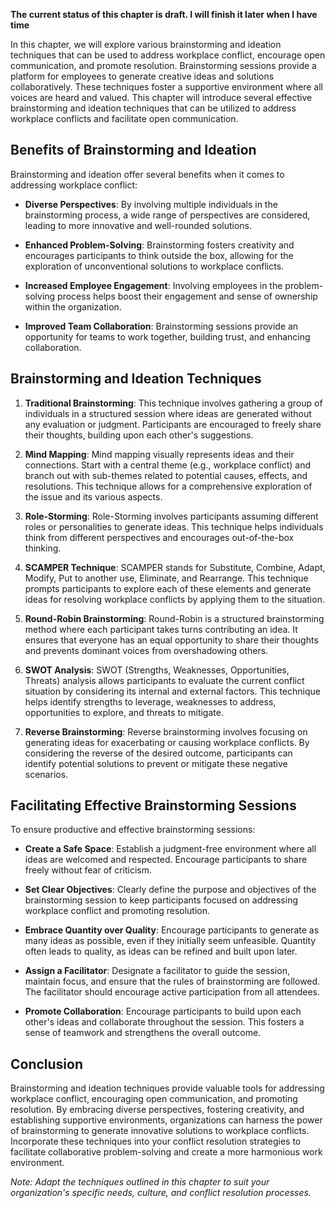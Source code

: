 **The current status of this chapter is draft. I will finish it later when I have time**

In this chapter, we will explore various brainstorming and ideation techniques that can be used to address workplace conflict, encourage open communication, and promote resolution. Brainstorming sessions provide a platform for employees to generate creative ideas and solutions collaboratively. These techniques foster a supportive environment where all voices are heard and valued. This chapter will introduce several effective brainstorming and ideation techniques that can be utilized to address workplace conflicts and facilitate open communication.

Benefits of Brainstorming and Ideation
--------------------------------------

Brainstorming and ideation offer several benefits when it comes to addressing workplace conflict:

* **Diverse Perspectives**: By involving multiple individuals in the brainstorming process, a wide range of perspectives are considered, leading to more innovative and well-rounded solutions.

* **Enhanced Problem-Solving**: Brainstorming fosters creativity and encourages participants to think outside the box, allowing for the exploration of unconventional solutions to workplace conflicts.

* **Increased Employee Engagement**: Involving employees in the problem-solving process helps boost their engagement and sense of ownership within the organization.

* **Improved Team Collaboration**: Brainstorming sessions provide an opportunity for teams to work together, building trust, and enhancing collaboration.

Brainstorming and Ideation Techniques
-------------------------------------

1. **Traditional Brainstorming**: This technique involves gathering a group of individuals in a structured session where ideas are generated without any evaluation or judgment. Participants are encouraged to freely share their thoughts, building upon each other's suggestions.

2. **Mind Mapping**: Mind mapping visually represents ideas and their connections. Start with a central theme (e.g., workplace conflict) and branch out with sub-themes related to potential causes, effects, and resolutions. This technique allows for a comprehensive exploration of the issue and its various aspects.

3. **Role-Storming**: Role-Storming involves participants assuming different roles or personalities to generate ideas. This technique helps individuals think from different perspectives and encourages out-of-the-box thinking.

4. **SCAMPER Technique**: SCAMPER stands for Substitute, Combine, Adapt, Modify, Put to another use, Eliminate, and Rearrange. This technique prompts participants to explore each of these elements and generate ideas for resolving workplace conflicts by applying them to the situation.

5. **Round-Robin Brainstorming**: Round-Robin is a structured brainstorming method where each participant takes turns contributing an idea. It ensures that everyone has an equal opportunity to share their thoughts and prevents dominant voices from overshadowing others.

6. **SWOT Analysis**: SWOT (Strengths, Weaknesses, Opportunities, Threats) analysis allows participants to evaluate the current conflict situation by considering its internal and external factors. This technique helps identify strengths to leverage, weaknesses to address, opportunities to explore, and threats to mitigate.

7. **Reverse Brainstorming**: Reverse brainstorming involves focusing on generating ideas for exacerbating or causing workplace conflicts. By considering the reverse of the desired outcome, participants can identify potential solutions to prevent or mitigate these negative scenarios.

Facilitating Effective Brainstorming Sessions
---------------------------------------------

To ensure productive and effective brainstorming sessions:

* **Create a Safe Space**: Establish a judgment-free environment where all ideas are welcomed and respected. Encourage participants to share freely without fear of criticism.

* **Set Clear Objectives**: Clearly define the purpose and objectives of the brainstorming session to keep participants focused on addressing workplace conflict and promoting resolution.

* **Embrace Quantity over Quality**: Encourage participants to generate as many ideas as possible, even if they initially seem unfeasible. Quantity often leads to quality, as ideas can be refined and built upon later.

* **Assign a Facilitator**: Designate a facilitator to guide the session, maintain focus, and ensure that the rules of brainstorming are followed. The facilitator should encourage active participation from all attendees.

* **Promote Collaboration**: Encourage participants to build upon each other's ideas and collaborate throughout the session. This fosters a sense of teamwork and strengthens the overall outcome.

Conclusion
----------

Brainstorming and ideation techniques provide valuable tools for addressing workplace conflict, encouraging open communication, and promoting resolution. By embracing diverse perspectives, fostering creativity, and establishing supportive environments, organizations can harness the power of brainstorming to generate innovative solutions to workplace conflicts. Incorporate these techniques into your conflict resolution strategies to facilitate collaborative problem-solving and create a more harmonious work environment.

*Note: Adapt the techniques outlined in this chapter to suit your organization's specific needs, culture, and conflict resolution processes.*

